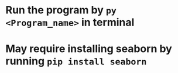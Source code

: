 # Run the program by `py <Program_name>` in terminal
# May require installing seaborn by running `pip install seaborn`
